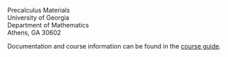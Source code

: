 

Precalculus Materials  
University of Georgia  
Department of Mathematics  
Athens, GA 30602

Documentation and course information can be found in the
[course guide](http://kellyblack.github.io/Precalculus/html/).





